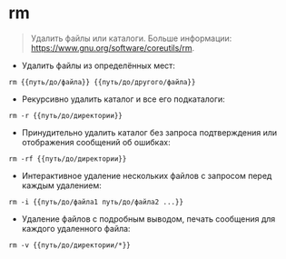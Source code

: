 # rm

> Удалить файлы или каталоги.
> Больше информации: <https://www.gnu.org/software/coreutils/rm>.

- Удалить файлы из определённых мест:

`rm {{путь/до/файла}} {{путь/до/другого/файла}}`

- Рекурсивно удалить каталог и все его подкаталоги:

`rm -r {{путь/до/директории}}`

- Принудительно удалить каталог без запроса подтверждения или отображения сообщений об ошибках:

`rm -rf {{путь/до/директории}}`

- Интерактивное удаление нескольких файлов с запросом перед каждым удалением:

`rm -i {{путь/до/файла1 путь/до/файла2 ...}}`

- Удаление файлов с подробным выводом, печать сообщения для каждого удаленного файла:

`rm -v {{путь/до/директории/*}}`